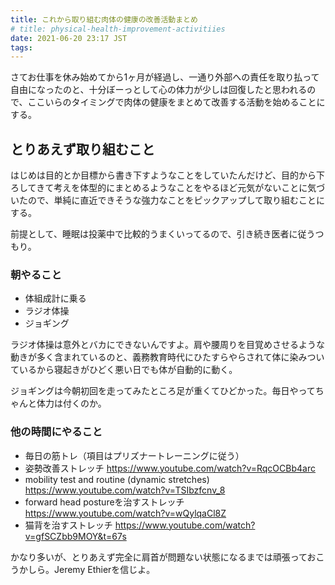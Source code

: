 ```yaml
---
title: これから取り組む肉体の健康の改善活動まとめ
# title: physical-health-improvement-activitiies
date: 2021-06-20 23:17 JST
tags: 
---
```


さてお仕事を休み始めてから1ヶ月が経過し、一通り外部への責任を取り払って自由になったのと、十分ぼーっとして心の体力が少しは回復したと思われるので、ここいらのタイミングで肉体の健康をまとめて改善する活動を始めることにする。

## とりあえず取り組むこと

はじめは目的とか目標から書き下すようなことをしていたんだけど、目的から下ろしてきて考えを体型的にまとめるようなことをやるほど元気がないことに気づいたので、単純に直近できそうな強力なことをピックアップして取り組むことにする。

前提として、睡眠は投薬中で比較的うまくいってるので、引き続き医者に従うつもり。

### 朝やること

* 体組成計に乗る
* ラジオ体操
* ジョギング

ラジオ体操は意外とバカにできないんですよ。肩や腰周りを目覚めさせるような動きが多く含まれているのと、義務教育時代にひたすらやらされて体に染みついているから寝起きがひどく悪い日でも体が自動的に動く。

ジョギングは今朝初回を走ってみたところ足が重くてひどかった。毎日やってちゃんと体力は付くのか。

### 他の時間にやること

* 毎日の筋トレ（項目はプリズナートレーニングに従う）
* 姿勢改善ストレッチ https://www.youtube.com/watch?v=RqcOCBb4arc
* mobility test and routine (dynamic stretches) https://www.youtube.com/watch?v=TSIbzfcnv_8
* forward head postureを治すストレッチ https://www.youtube.com/watch?v=wQylqaCl8Z
* 猫背を治すストレッチ https://www.youtube.com/watch?v=gfSCZbb9MOY&t=67s

かなり多いが、とりあえず完全に肩首が問題ない状態になるまでは頑張っておこうかしら。Jeremy Ethierを信じよ。
